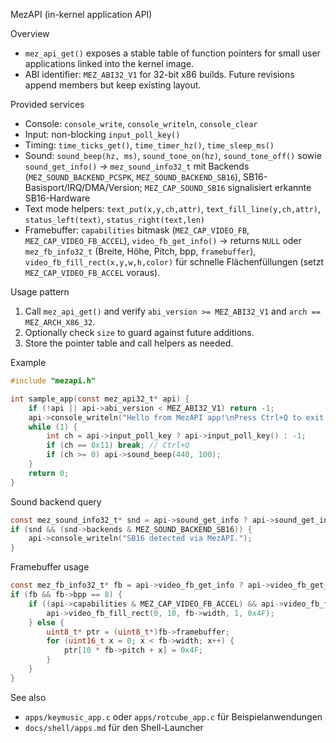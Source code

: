 MezAPI (in-kernel application API)

Overview
- `mez_api_get()` exposes a stable table of function pointers for small user applications linked into the kernel image.
- ABI identifier: `MEZ_ABI32_V1` for 32-bit x86 builds. Future revisions append members but keep existing layout.

Provided services
- Console: `console_write`, `console_writeln`, `console_clear`
- Input: non-blocking `input_poll_key()`
- Timing: `time_ticks_get()`, `time_timer_hz()`, `time_sleep_ms()`
- Sound: `sound_beep(hz, ms)`, `sound_tone_on(hz)`, `sound_tone_off()` sowie `sound_get_info()` → `mez_sound_info32_t` mit Backends (`MEZ_SOUND_BACKEND_PCSPK`, `MEZ_SOUND_BACKEND_SB16`), SB16-Basisport/IRQ/DMA/Version; `MEZ_CAP_SOUND_SB16` signalisiert erkannte SB16-Hardware
- Text mode helpers: `text_put(x,y,ch,attr)`, `text_fill_line(y,ch,attr)`, `status_left(text)`, `status_right(text,len)`
- Framebuffer: `capabilities` bitmask (`MEZ_CAP_VIDEO_FB`, `MEZ_CAP_VIDEO_FB_ACCEL`), `video_fb_get_info()` → returns `NULL` oder `mez_fb_info32_t` (Breite, Höhe, Pitch, bpp, `framebuffer`), `video_fb_fill_rect(x,y,w,h,color)` für schnelle Flächenfüllungen (setzt `MEZ_CAP_VIDEO_FB_ACCEL` voraus).

Usage pattern
1. Call `mez_api_get()` and verify `abi_version >= MEZ_ABI32_V1` and `arch == MEZ_ARCH_X86_32`.
2. Optionally check `size` to guard against future additions.
3. Store the pointer table and call helpers as needed.

Example
```c
#include "mezapi.h"

int sample_app(const mez_api32_t* api) {
    if (!api || api->abi_version < MEZ_ABI32_V1) return -1;
    api->console_writeln("Hello from MezAPI app!\nPress Ctrl+Q to exit.");
    while (1) {
        int ch = api->input_poll_key ? api->input_poll_key() : -1;
        if (ch == 0x11) break; // Ctrl+Q
        if (ch >= 0) api->sound_beep(440, 100);
    }
    return 0;
}
```

Sound backend query
```c
const mez_sound_info32_t* snd = api->sound_get_info ? api->sound_get_info() : NULL;
if (snd && (snd->backends & MEZ_SOUND_BACKEND_SB16)) {
    api->console_writeln("SB16 detected via MezAPI.");
}
```

Framebuffer usage
```c
const mez_fb_info32_t* fb = api->video_fb_get_info ? api->video_fb_get_info() : NULL;
if (fb && fb->bpp == 8) {
    if ((api->capabilities & MEZ_CAP_VIDEO_FB_ACCEL) && api->video_fb_fill_rect) {
        api->video_fb_fill_rect(0, 10, fb->width, 1, 0x4F);
    } else {
        uint8_t* ptr = (uint8_t*)fb->framebuffer;
        for (uint16_t x = 0; x < fb->width; x++) {
            ptr[10 * fb->pitch + x] = 0x4F;
        }
    }
}
```

See also
- `apps/keymusic_app.c` oder `apps/rotcube_app.c` für Beispielanwendungen
- `docs/shell/apps.md` für den Shell-Launcher
